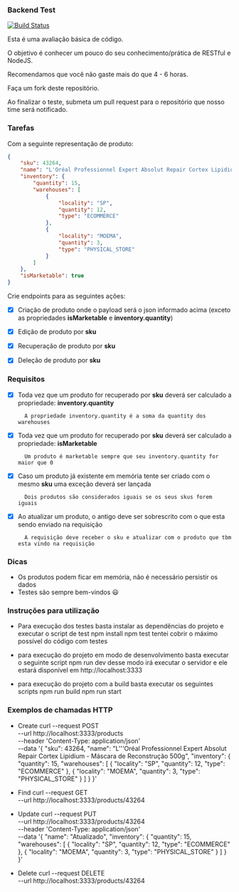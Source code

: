 ### Backend Test
[![Build Status](https://travis-ci.org/belezanaweb/test-nodejs.svg?branch=master)](https://travis-ci.org/belezanaweb/test-nodejs)

Esta é uma avaliação básica de código.

O objetivo é conhecer um pouco do seu conhecimento/prática de RESTful e NodeJS.

Recomendamos que você não gaste mais do que 4 - 6 horas.

Faça um fork deste repositório.

Ao finalizar o teste, submeta um pull request para o repositório que nosso time será notificado.

### Tarefas

Com a seguinte representação de produto:

```json
{
    "sku": 43264,
    "name": "L'Oréal Professionnel Expert Absolut Repair Cortex Lipidium - Máscara de Reconstrução 500g",
    "inventory": {
        "quantity": 15,
        "warehouses": [
            {
                "locality": "SP",
                "quantity": 12,
                "type": "ECOMMERCE"
            },
            {
                "locality": "MOEMA",
                "quantity": 3,
                "type": "PHYSICAL_STORE"
            }
        ]
    },
    "isMarketable": true
}
```

Crie endpoints para as seguintes ações:

- [X] Criação de produto onde o payload será o json informado acima (exceto as propriedades **isMarketable** e **inventory.quantity**)

- [X] Edição de produto por **sku**

- [X] Recuperação de produto por **sku**

- [X] Deleção de produto por **sku**

### Requisitos


- [X] Toda vez que um produto for recuperado por **sku** deverá ser calculado a propriedade: **inventory.quantity**

        A propriedade inventory.quantity é a soma da quantity dos warehouses

- [X] Toda vez que um produto for recuperado por **sku** deverá ser calculado a propriedade: **isMarketable**

        Um produto é marketable sempre que seu inventory.quantity for maior que 0

- [X] Caso um produto já existente em memória tente ser criado com o mesmo **sku** uma exceção deverá ser lançada

        Dois produtos são considerados iguais se os seus skus forem iguais


- [X] Ao atualizar um produto, o antigo deve ser sobrescrito com o que esta sendo enviado na requisição

        A requisição deve receber o sku e atualizar com o produto que tbm esta vindo na requisição

### Dicas

- Os produtos podem ficar em memória, não é necessário persistir os dados
- Testes são sempre bem-vindos :smiley:

### Instruções para utilização
 - Para execução dos testes basta instalar as dependências do projeto e executar o script de test
 npm install
 npm test
 tentei cobrir o máximo possível do código com testes

 - para execução do projeto em modo de desenvolvimento basta executar o seguinte script
 npm run dev
 desse modo irá executar o servidor e ele estará disponível em http://localhost:3333

 - para execução do projeto com a build basta executar os seguintes scripts
 npm run build
 npm run start

### Exemplos de chamadas HTTP

- Create
curl --request POST \
  --url http://localhost:3333/products \
  --header 'Content-Type: application/json' \
  --data '{
	"sku": 43264,
	"name": "L'\''Oréal Professionnel Expert Absolut Repair Cortex Lipidium - Máscara de Reconstrução 500g",
	"inventory": {
        "quantity": 15,
        "warehouses": [
            {
                "locality": "SP",
                "quantity": 12,
                "type": "ECOMMERCE"
            },
            {
                "locality": "MOEMA",
                "quantity": 3,
                "type": "PHYSICAL_STORE"
            }
        ]
    }
}'

- Find
curl --request GET \
  --url http://localhost:3333/products/43264

- Update
curl --request PUT \
  --url http://localhost:3333/products/43264 \
  --header 'Content-Type: application/json' \
  --data '{
	"name": "Atualizado",
	"inventory": {
        "quantity": 15,
        "warehouses": [
            {
                "locality": "SP",
                "quantity": 12,
                "type": "ECOMMERCE"
            },
            {
                "locality": "MOEMA",
                "quantity": 3,
                "type": "PHYSICAL_STORE"
            }
        ]
    }
}'

- Delete
curl --request DELETE \
  --url http://localhost:3333/products/43264
